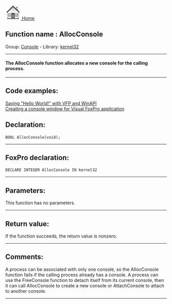 [<img src="../../images/home.png"> Home ](https://github.com/VFPX/Win32API)  

## Function name : AllocConsole
Group: [Console](../../functions_group.md#Console)  -  Library: [kernel32](../../libraries.md#kernel32)  
***  


#### The AllocConsole function allocates a new console for the calling process.
***  


## Code examples:
[Saying "Hello World!" with VFP and WinAPI](../../samples/sample_119.md)  
[Creating a console window for Visual FoxPro application](../../samples/sample_474.md)  

## Declaration:
```foxpro  
BOOL AllocConsole(void);  
```  
***  


## FoxPro declaration:
```foxpro  
DECLARE INTEGER AllocConsole IN kernel32  
```  
***  


## Parameters:
This function has no parameters.   
***  


## Return value:
If the function succeeds, the return value is nonzero.  
***  


## Comments:
A process can be associated with only one console, so the AllocConsole function fails if the calling process already has a console. A process can use the FreeConsole function to detach itself from its current console, then it can call AllocConsole to create a new console or AttachConsole to attach to another console.  
  
***  

